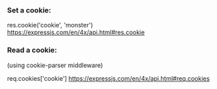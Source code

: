 ### Set a cookie:

res.cookie('cookie', 'monster')
https://expressjs.com/en/4x/api.html#res.cookie


### Read a cookie: 
(using cookie-parser middleware)

req.cookies['cookie']
https://expressjs.com/en/4x/api.html#req.cookies


